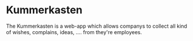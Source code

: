 # Kummerkasten
The Kummerkasten is a web-app which allows companys to collect all kind of wishes, complains, ideas, .... from they're employees.
